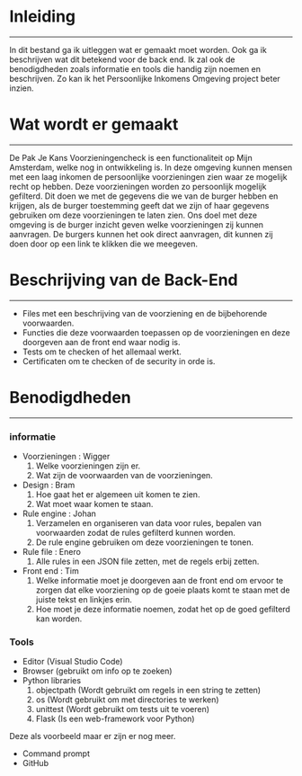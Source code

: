 # Inleiding
---
In dit bestand ga ik uitleggen wat er gemaakt moet worden. Ook ga ik beschrijven wat dit betekend voor de back end. Ik zal ook de benodigdheden zoals informatie en tools die handig zijn noemen en beschrijven. Zo kan ik het Persoonlijke Inkomens Omgeving project beter inzien.

# Wat wordt er gemaakt
---
 De Pak Je Kans Voorzieningencheck is een functionaliteit op Mijn Amsterdam, welke nog in ontwikkeling is. In deze omgeving kunnen mensen met een laag inkomen de persoonlijke voorzieningen zien waar ze mogelijk recht op hebben. Deze voorzieningen worden zo persoonlijk mogelijk gefilterd. Dit doen we met de gegevens die we van de burger hebben en krijgen, als de burger toestemming geeft dat we zijn of haar gegevens gebruiken om deze voorzieningen te laten zien. Ons doel met deze omgeving is de burger inzicht geven welke voorzieningen zij kunnen aanvragen. De burgers kunnen het ook direct aanvragen, dit kunnen zij doen door op een link te klikken die we meegeven.

# Beschrijving van de Back-End
---
* Files met een beschrijving van de voorziening en de bijbehorende voorwaarden.
* Functies die deze voorwaarden toepassen op de voorzieningen en deze doorgeven aan de front end waar nodig is.
* Tests om te checken of het allemaal werkt.
* Certificaten om te checken of de security in orde is.

# Benodigdheden
---

### informatie

* Voorzieningen : Wigger
    1. Welke voorzieningen zijn er.
    2. Wat zijn de voorwaarden van de voorzieningen.
* Design : Bram
    1. Hoe gaat het er algemeen uit komen te zien.
    2. Wat moet waar komen te staan.
* Rule engine : Johan
    1. Verzamelen en organiseren van data voor rules, bepalen van voorwaarden zodat de rules gefilterd kunnen worden.
    2. De rule engine gebruiken om deze voorzieningen te tonen.
* Rule file : Enero
    1. Alle rules in een JSON file zetten, met de regels erbij zetten.
* Front end : Tim
    1. Welke informatie moet je doorgeven aan de front end om ervoor te zorgen dat elke voorziening op de goeie plaats komt te staan met de juiste tekst en linkjes erin.
    2. Hoe moet je deze informatie noemen, zodat het op de goed gefilterd kan worden.

### Tools 

* Editor (Visual Studio Code)
* Browser (gebruikt om info op te zoeken)
* Python libraries
    1. objectpath (Wordt gebruikt om regels in een string te zetten)
    2. os (Wordt gebruikt om met directories te werken)
    3. unittest (Wordt gebruikt om tests uit te voeren)
    4. Flask (Is een web-framework voor Python)

Deze als voorbeeld maar er zijn er nog meer.
* Command prompt 
* GitHub
